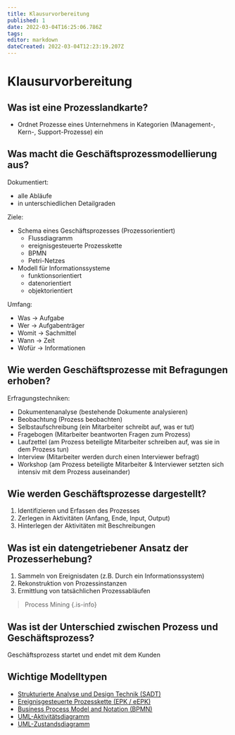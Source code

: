 ```yaml
---
title: Klausurvorbereitung
published: 1
date: 2022-03-04T16:25:06.786Z
tags: 
editor: markdown
dateCreated: 2022-03-04T12:23:19.207Z
---
```


# Klausurvorbereitung

## Was ist eine Prozesslandkarte?

- Ordnet Prozesse eines Unternehmens in Kategorien (Management-, Kern-, Support-Prozesse) ein

## Was macht die Geschäftsprozessmodellierung aus?

Dokumentiert:

- alle Abläufe
- in unterschiedlichen Detailgraden

Ziele:

- Schema eines Geschäftsprozesses (Prozessorientiert)
  - Flussdiagramm
  - ereignisgesteuerte Prozesskette
  - BPMN
  - Petri-Netzes
- Modell für Informationssysteme
  - funktionsorientiert
  - datenorientiert
  - objektorientiert

Umfang:

- Was -> Aufgabe
- Wer -> Aufgabenträger
- Womit -> Sachmittel
- Wann -> Zeit
- Wofür -> Informationen

## Wie werden Geschäftsprozesse mit Befragungen erhoben?

Erfragungstechniken:

- Dokumentenanalyse (bestehende Dokumente analysieren)
- Beobachtung (Prozess beobachten)
- Selbstaufschreibung (ein Mitarbeiter schreibt auf, was er tut)
- Fragebogen (Mitarbeiter beantworten Fragen zum Prozess)
- Laufzettel (am Prozess beteiligte Mitarbeiter schreiben auf, was sie in dem Prozess tun)
- Interview (Mitarbeiter werden durch einen Interviewer befragt)
- Workshop (am Prozess beteiligte Mitarbeiter & Interviewer setzten sich intensiv mit dem Prozess auseinander)

## Wie werden Geschäftsprozesse dargestellt?

1. Identifizieren und Erfassen des Prozesses
1. Zerlegen in Aktivitäten (Anfang, Ende, Input, Output)
1. Hinterlegen der Aktivitäten mit Beschreibungen

## Was ist ein datengetriebener Ansatz der Prozesserhebung?

1. Sammeln von Ereignisdaten (z.B. Durch ein Informationssystem)
1. Rekonstruktion von Prozessinstanzen
1. Ermittlung von tatsächlichen Prozessabläufen

> Process Mining
{.is-info}

## Was ist der Unterschied zwischen Prozess und Geschäftsprozess?

Geschäftsprozess startet und endet mit dem Kunden

## Wichtige Modelltypen

- [Strukturierte Analyse und Design Technik (SADT)](./grafische-basisnotationen.md)
- [Ereignisgesteuerte Prozesskette (EPK / eEPK)](./ereignisprozessketten.md#epk)
- [Business Process Model and Notation (BPMN)](./bpmn.md#bpmn)
- [UML-Aktivitätsdiagramm](./uml.md#aktivitätsdiagramm)
- [UML-Zustandsdiagramm](./uml.md#zustandsdiagramm)
